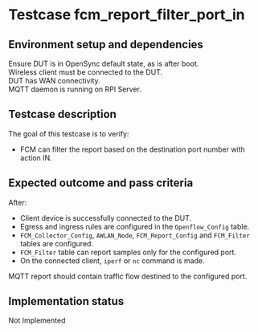 # Testcase fcm_report_filter_port_in

## Environment setup and dependencies

Ensure DUT is in OpenSync default state, as is after boot.\
Wireless client must be connected to the DUT.\
DUT has WAN connectivity.\
MQTT daemon is running on RPI Server.

## Testcase description

The goal of this testcase is to verify:

- FCM can filter the report based on the destination port number with action
  IN.

## Expected outcome and pass criteria

After:

- Client device is successfully connected to the DUT.
- Egress and ingress rules are configured in the `Openflow_Config` table.
- `FCM_Collector_Config`, `AWLAN_Node`, `FCM_Report_Config` and `FCM_Filter`
  tables are configured.
- `FCM_Filter` table can report samples only for the configured port.
- On the connected client, `iperf` or `nc` command is made.

MQTT report should contain traffic flow destined to the configured port.

## Implementation status

Not Implemented
